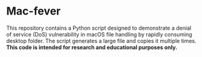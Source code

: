 # Mac-fever
This repository contains a Python script designed to demonstrate a denial of service (DoS) vulnerability in macOS file handling by rapidly consuming desktop folder. The script generates a large file and copies it multiple times. **This code is intended for research and educational purposes only.**
